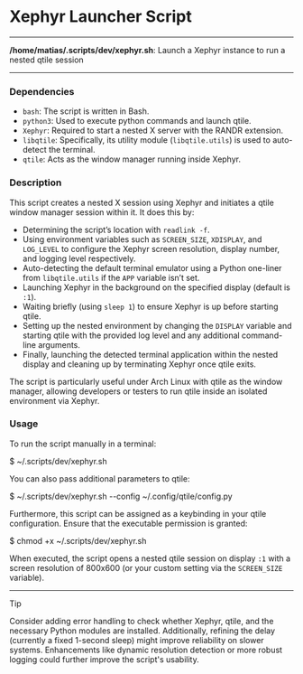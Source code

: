 # Xephyr Launcher Script

---

**/home/matias/.scripts/dev/xephyr.sh**: Launch a Xephyr instance to run a nested qtile session

---

### Dependencies

- `bash`: The script is written in Bash.
- `python3`: Used to execute python commands and launch qtile.
- `Xephyr`: Required to start a nested X server with the RANDR extension.
- `libqtile`: Specifically, its utility module (`libqtile.utils`) is used to auto-detect the terminal.
- `qtile`: Acts as the window manager running inside Xephyr.

### Description

This script creates a nested X session using Xephyr and initiates a qtile window manager session within it. It does this by:
- Determining the script’s location with `readlink -f`.
- Using environment variables such as `SCREEN_SIZE`, `XDISPLAY`, and `LOG_LEVEL` to configure the Xephyr screen resolution, display number, and logging level respectively.
- Auto-detecting the default terminal emulator using a Python one-liner from `libqtile.utils` if the `APP` variable isn’t set.
- Launching Xephyr in the background on the specified display (default is `:1`).
- Waiting briefly (using `sleep 1`) to ensure Xephyr is up before starting qtile.
- Setting up the nested environment by changing the `DISPLAY` variable and starting qtile with the provided log level and any additional command-line arguments.
- Finally, launching the detected terminal application within the nested display and cleaning up by terminating Xephyr once qtile exits.

The script is particularly useful under Arch Linux with qtile as the window manager, allowing developers or testers to run qtile inside an isolated environment via Xephyr.

### Usage

To run the script manually in a terminal:
  
  $ ~/.scripts/dev/xephyr.sh

You can also pass additional parameters to qtile:

  $ ~/.scripts/dev/xephyr.sh --config ~/.config/qtile/config.py

Furthermore, this script can be assigned as a keybinding in your qtile configuration. Ensure that the executable permission is granted:

  $ chmod +x ~/.scripts/dev/xephyr.sh

When executed, the script opens a nested qtile session on display `:1` with a screen resolution of 800x600 (or your custom setting via the `SCREEN_SIZE` variable).

---

> [!TIP]
> Consider adding error handling to check whether Xephyr, qtile, and the necessary Python modules are installed. Additionally, refining the delay (currently a fixed 1-second sleep) might improve reliability on slower systems. Enhancements like dynamic resolution detection or more robust logging could further improve the script's usability.